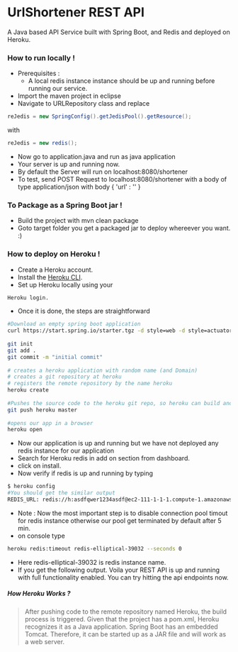 # UrlShortener REST API

A Java based API Service built with Spring Boot, and Redis and deployed on Heroku.

### How to run locally  !
- Prerequisites : 
    - A local redis instance instance should be up and running before running our service. 
- Import the maven project in eclipse
- Navigate to URLRepository class and replace 
```java
reJedis = new SpringConfig().getJedisPool().getResource();
```
with 
```java
reJedis = new redis();
```
- Now go to application.java and run as java application
- Your server is up and running now.
- By default the Server will run on localhost:8080/shortener
- To test, send POST Request to localhost:8080/shortener with a body of type   application/json with body { 'url' : '' }

### To Package as a Spring Boot jar !
- Build the project with mvn clean package
- Goto target folder you get a packaged jar to deploy whereever you want. :)

### How to deploy on Heroku !

- Create a Heroku account.
- Install the [Heroku CLI](https//devcenter.heroku.com/articles/heroku-command-line).
- Set up Heroku locally using your 
```sh 
Heroku login. 
```
- Once it is done, the steps are straightforward
```sh
#Download an empty spring boot application
curl https://start.spring.io/starter.tgz -d style=web -d style=actuator -d name=heroku-example | tar -xzvf -
 
git init
git add .
git commit -m "initial commit"
 
# creates a heroku application with random name (and Domain)
# creates a git repository at heroku
# registers the remote repository by the name heroku
heroku create
 
#Pushes the source code to the heroku git repo, so heroku can build and deploy it
git push heroku master
 
#opens our app in a browser 
heroku open
```
- Now our application is up and running but we have not deployed any redis instance for our application
- Search for Heroku redis in add on section from dashboard.
- click on install.
- Now verify if redis is up and running by typing 
```sh
$ heroku config
#You should get the similar output
REDIS_URL: redis://h:asdfqwer1234asdf@ec2-111-1-1-1.compute-1.amazonaws.com:111
```
- Note : Now the most important step is to disable connection pool timout for redis instance otherwise our pool get terminated by default after 5 min. 
- on console type 
```sh
heroku redis:timeout redis-elliptical-39032 --seconds 0
```
- Here redis-elliptical-39032 is redis instance name.
- If you get the following output. Voila your REST API is up and running with full functionality enabled. You can try hitting the api endpoints now. 
##### How Heroku Works ?

> After pushing code to the remote repository named Heroku, the build process is triggered. Given that the project has a pom.xml, Heroku recognizes it as a Java application. Spring Boot has an embedded Tomcat. Therefore, it can be started up as a JAR file and will work as a web server.

